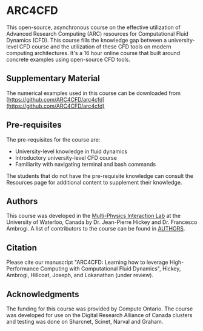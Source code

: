 

# ARC4CFD 
This open-source, asynchronous course on the effective utilization of Advanced Research Computing (ARC) resources for Computational Fluid Dynamics (CFD). This course fills the knowledge gap between a university-level CFD course and the utilization of these CFD tools on modern computing architectures. It's a 16 hour online course that built around concrete examples using open-source CFD tools.

## Supplementary Material
The numerical examples used in this course can be downloaded from [https://github.com/ARC4CFD/arc4cfd](https://github.com/ARC4CFD/arc4cfd)


## Pre-requisites
The pre-requisites for the course are:
* University-level knowledge in fluid dynamics
* Introductory university-level CFD course
* Familiarity with navigating terminal and bash commands

The students that do not have the pre-requisite knowledge can consult the Resources page for additional content to supplement their knowledge.


## Authors
This course was developed in the [Multi-Physics Interaction Lab](https://www.mpilab.ca)  at the University of Waterloo, Canada by Dr. Jean-Pierre Hickey and Dr. Francesco Ambrogi. A list of contributors to the course can be found in [AUTHORS](AUTHORS).

## Citation
Please cite our manuscript "ARC4CFD: Learning how to leverage High-Performance Computing with Computational Fluid Dynamics", Hickey, Ambrogi, Hillcoat, Joseph, and Lokanathan (under review).

## Acknowledgments  
The funding for this course was provided by Compute Ontario. The course was developed for use on the Digital Research Alliance of Canada clusters and testing was done on Sharcnet, Scinet, Narval and Graham.

